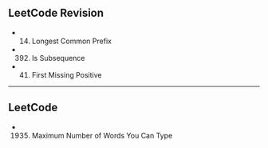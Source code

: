 ## LeetCode Revision

- 14. Longest Common Prefix
- 392. Is Subsequence
- 41. First Missing Positive

---

## LeetCode

- 1935. Maximum Number of Words You Can Type
